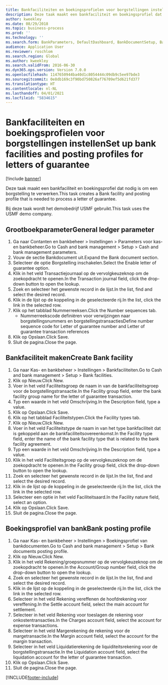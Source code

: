 ```yaml
---
title: Bankfaciliteiten en boekingsprofielen voor borgstellingen instellen
description: Deze taak maakt een bankfaciliteit en boekingsprofiel dat nodig is om een borgstelling te verwerken.
author: kweekley
ms.date: 08/29/2018
ms.topic: business-process
ms.prod: ''
ms.technology: ''
ms.search.form: BankParameters, DefaultDashboard, BankDocumentSetup, BankDocumentPosting
audience: Application User
ms.reviewer: roschlom
ms.search.region: Global
ms.author: kweekley
ms.search.validFrom: 2016-06-30
ms.dyn365.ops.version: Version 7.0.0
ms.openlocfilehash: 1147650944ba40d1c8054444c09db9c5ee97bde3
ms.sourcegitcommit: 0e8db169c3f90bd750826af76709ef5d621fd377
ms.translationtype: HT
ms.contentlocale: nl-NL
ms.lasthandoff: 04/01/2021
ms.locfileid: "5834615"
---
```

# <a name="set-up-bank-facilities-and-posting-profiles-for-letters-of-guarantee"></a><span data-ttu-id="88b47-103">Bankfaciliteiten en boekingsprofielen voor borgstellingen instellen</span><span class="sxs-lookup"><span data-stu-id="88b47-103">Set up bank facilities and posting profiles for letters of guarantee</span></span>

[!include [banner](../../includes/banner.md)]

<span data-ttu-id="88b47-104">Deze taak maakt een bankfaciliteit en boekingsprofiel dat nodig is om een borgstelling te verwerken.</span><span class="sxs-lookup"><span data-stu-id="88b47-104">This task creates a Bank facility and posting profile that is needed to process a letter of guarantee.</span></span>



<span data-ttu-id="88b47-105">Bij deze taak wordt het demobedrijf USMF gebruikt.</span><span class="sxs-lookup"><span data-stu-id="88b47-105">This task uses the USMF demo company.</span></span> 




## <a name="general-ledger-parameter"></a><span data-ttu-id="88b47-106">Grootboekparameter</span><span class="sxs-lookup"><span data-stu-id="88b47-106">General ledger parameter</span></span>
1. <span data-ttu-id="88b47-107">Ga naar Contanten en bankbeheer > Instellingen > Parameters voor kas- en bankbeheer.</span><span class="sxs-lookup"><span data-stu-id="88b47-107">Go to Cash and bank management > Setup > Cash and bank management parameters.</span></span>
2. <span data-ttu-id="88b47-108">Vouw de sectie Bankdocument uit.</span><span class="sxs-lookup"><span data-stu-id="88b47-108">Expand the Bank document section.</span></span>
3. <span data-ttu-id="88b47-109">Selecteer de optie Borgstelling inschakelen.</span><span class="sxs-lookup"><span data-stu-id="88b47-109">Select the Enable letter of guarantee option.</span></span>
4. <span data-ttu-id="88b47-110">Klik in het veld Transactiejournaal op de vervolgkeuzeknop om de zoekopdracht te openen.</span><span class="sxs-lookup"><span data-stu-id="88b47-110">In the Transaction journal field, click the drop-down button to open the lookup.</span></span>
5. <span data-ttu-id="88b47-111">Zoek en selecteer het gewenste record in de lijst.</span><span class="sxs-lookup"><span data-stu-id="88b47-111">In the list, find and select the desired record.</span></span>
6. <span data-ttu-id="88b47-112">Klik in de lijst op de koppeling in de geselecteerde rij.</span><span class="sxs-lookup"><span data-stu-id="88b47-112">In the list, click the link in the selected row.</span></span>
7. <span data-ttu-id="88b47-113">Klik op het tabblad Nummerreeksen.</span><span class="sxs-lookup"><span data-stu-id="88b47-113">Click the Number sequences tab.</span></span>
    * <span data-ttu-id="88b47-114">Nummerreekscode definiëren voor verwijzingen naar borgstellingsnummers en borgstellingstransacties</span><span class="sxs-lookup"><span data-stu-id="88b47-114">Define number sequence code for Letter of guarantee number and Letter of guarantee transaction references</span></span>  
8. <span data-ttu-id="88b47-115">Klik op Opslaan.</span><span class="sxs-lookup"><span data-stu-id="88b47-115">Click Save.</span></span>
9. <span data-ttu-id="88b47-116">Sluit de pagina.</span><span class="sxs-lookup"><span data-stu-id="88b47-116">Close the page.</span></span>

## <a name="create-bank-facility"></a><span data-ttu-id="88b47-117">Bankfaciliteit maken</span><span class="sxs-lookup"><span data-stu-id="88b47-117">Create Bank facility</span></span>
1. <span data-ttu-id="88b47-118">Ga naar Kas- en bankbeheer > Instellingen > Bankfaciliteiten.</span><span class="sxs-lookup"><span data-stu-id="88b47-118">Go to Cash and bank management > Setup > Bank facilities.</span></span>
2. <span data-ttu-id="88b47-119">Klik op Nieuw.</span><span class="sxs-lookup"><span data-stu-id="88b47-119">Click New.</span></span>
3. <span data-ttu-id="88b47-120">Voer in het veld Faciliteitsgroep de naam in van de bankfaciliteitsgroep voor de borgstellingstransactie.</span><span class="sxs-lookup"><span data-stu-id="88b47-120">In the Facility group field, enter the bank facility group name for the letter of guarantee transaction.</span></span>
4. <span data-ttu-id="88b47-121">Typ een waarde in het veld Omschrijving.</span><span class="sxs-lookup"><span data-stu-id="88b47-121">In the Description field, type a value.</span></span>
5. <span data-ttu-id="88b47-122">Klik op Opslaan.</span><span class="sxs-lookup"><span data-stu-id="88b47-122">Click Save.</span></span>
6. <span data-ttu-id="88b47-123">Klik op het tabblad Faciliteitstypen.</span><span class="sxs-lookup"><span data-stu-id="88b47-123">Click the Facility types tab.</span></span>
7. <span data-ttu-id="88b47-124">Klik op Nieuw.</span><span class="sxs-lookup"><span data-stu-id="88b47-124">Click New.</span></span>
8. <span data-ttu-id="88b47-125">Voer in het veld Faciliteitstype de naam in van het type bankfaciliteit dat is gekoppeld aan de bankfaciliteitsovereenkomst.</span><span class="sxs-lookup"><span data-stu-id="88b47-125">In the Facility type field, enter the name of the bank facility type that is related to the bank facility agreement.</span></span>
9. <span data-ttu-id="88b47-126">Typ een waarde in het veld Omschrijving.</span><span class="sxs-lookup"><span data-stu-id="88b47-126">In the Description field, type a value.</span></span>
10. <span data-ttu-id="88b47-127">Klik in het veld Faciliteitsgroep op de vervolgkeuzeknop om de zoekopdracht te openen.</span><span class="sxs-lookup"><span data-stu-id="88b47-127">In the Facility group field, click the drop-down button to open the lookup.</span></span>
11. <span data-ttu-id="88b47-128">Zoek en selecteer het gewenste record in de lijst.</span><span class="sxs-lookup"><span data-stu-id="88b47-128">In the list, find and select the desired record.</span></span>
12. <span data-ttu-id="88b47-129">Klik in de lijst op de koppeling in de geselecteerde rij.</span><span class="sxs-lookup"><span data-stu-id="88b47-129">In the list, click the link in the selected row.</span></span>
13. <span data-ttu-id="88b47-130">Selecteer een optie in het veld Faciliteitsaard.</span><span class="sxs-lookup"><span data-stu-id="88b47-130">In the Facility nature field, select an option.</span></span>
14. <span data-ttu-id="88b47-131">Klik op Opslaan.</span><span class="sxs-lookup"><span data-stu-id="88b47-131">Click Save.</span></span>
15. <span data-ttu-id="88b47-132">Sluit de pagina.</span><span class="sxs-lookup"><span data-stu-id="88b47-132">Close the page.</span></span>

## <a name="bank-posting-profile"></a><span data-ttu-id="88b47-133">Boekingsprofiel van bank</span><span class="sxs-lookup"><span data-stu-id="88b47-133">Bank posting profile</span></span>
1. <span data-ttu-id="88b47-134">Ga naar Kas- en bankbeheer > Instellingen > Boekingsprofiel van bankdocumenten.</span><span class="sxs-lookup"><span data-stu-id="88b47-134">Go to Cash and bank management > Setup > Bank documents posting profile.</span></span>
2. <span data-ttu-id="88b47-135">Klik op Nieuw.</span><span class="sxs-lookup"><span data-stu-id="88b47-135">Click New.</span></span>
3. <span data-ttu-id="88b47-136">Klik in het veld Rekening/groepsnummer op de vervolgkeuzeknop om de zoekopdracht te openen.</span><span class="sxs-lookup"><span data-stu-id="88b47-136">In the Account/Group number field, click the drop-down button to open the lookup.</span></span>
4. <span data-ttu-id="88b47-137">Zoek en selecteer het gewenste record in de lijst.</span><span class="sxs-lookup"><span data-stu-id="88b47-137">In the list, find and select the desired record.</span></span>
5. <span data-ttu-id="88b47-138">Klik in de lijst op de koppeling in de geselecteerde rij.</span><span class="sxs-lookup"><span data-stu-id="88b47-138">In the list, click the link in the selected row.</span></span>
6. <span data-ttu-id="88b47-139">Selecteer in het veld Rekening vereffenen de hoofdrekening voor vereffening.</span><span class="sxs-lookup"><span data-stu-id="88b47-139">In the Settle account field, select the main account for settlement.</span></span>
7. <span data-ttu-id="88b47-140">Selecteer in het veld Rekening voor toeslagen de rekening voor onkostentransacties.</span><span class="sxs-lookup"><span data-stu-id="88b47-140">In the Charges account field, select the account for expense transactions.</span></span>
8. <span data-ttu-id="88b47-141">Selecteer in het veld Margerekening de rekening voor de margetransactie.</span><span class="sxs-lookup"><span data-stu-id="88b47-141">In the Margin account field, select the account for the margin transaction.</span></span>
9. <span data-ttu-id="88b47-142">Selecteer in het veld Liquidatierekening de liquiditeitsrekening voor de borgstellingstransactie.</span><span class="sxs-lookup"><span data-stu-id="88b47-142">In the Liquidation account field, select the liquidation account for the letter of guarantee transaction.</span></span> 
10. <span data-ttu-id="88b47-143">Klik op Opslaan.</span><span class="sxs-lookup"><span data-stu-id="88b47-143">Click Save.</span></span>
11. <span data-ttu-id="88b47-144">Sluit de pagina.</span><span class="sxs-lookup"><span data-stu-id="88b47-144">Close the page.</span></span>



[!INCLUDE[footer-include](../../../includes/footer-banner.md)]